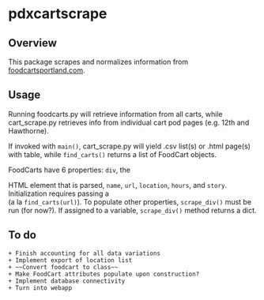 pdxcartscrape
=============

Overview
-------------
This package scrapes and normalizes information from [foodcartsportland.com](http://www.foodcartsportland.com/).

Usage
----
Running foodcarts.py will retrieve information from all carts, while cart_scrape.py retrieves info from individual cart pod pages (e.g. 12th and Hawthorne).

If invoked with `main()`, cart_scrape.py will yield .csv list(s) or .html page(s) with table, while `find_carts()` returns a list of FoodCart objects.

FoodCarts have 6 properties: `div`, the <div> HTML element that is parsed, `name`, `url`, `location`, `hours`, and `story`. Initialization requires passing a <div> (a la `find_carts(url)`). To populate other properties, `scrape_div()` must be run (for now?). If assigned to a variable, `scrape_div()` method returns a dict.

To do
-----
    + Finish accounting for all data variations
    + Implement export of location list
    + ~~Convert foodcart to class~~
    + Make FoodCart attributes populate upon construction?
    + Implement database connectivity
    + Turn into webapp

